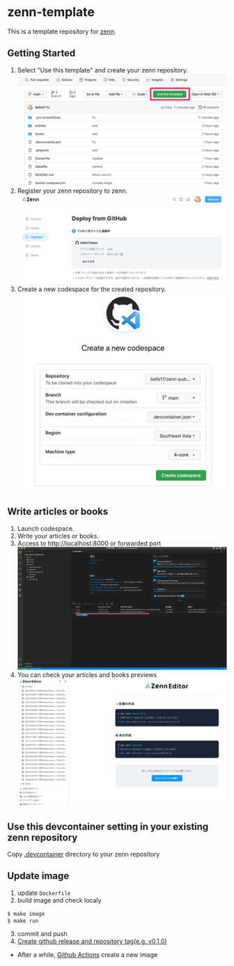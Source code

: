 # zenn-template

This is a template repository for [zenn](https://zenn.dev/).

## Getting Started

1. Select "Use this template" and create your zenn repository.  
  ![](https://github.com/bells17/zenn-template/raw/main/docs/images/use-this-template.png)
2. Register your zenn repository to zenn.  
  ![](https://github.com/bells17/zenn-template/raw/main/docs/images/register-repository.png)
3. Create a new codespace for the created repository.  
  ![](https://github.com/bells17/zenn-template/raw/main/docs/images/create-new-codespace.png)

## Write articles or books

1. Launch codespace.
2. Write your articles or books.
3. Access to http://localhost:8000 or forwarded port  
  ![](https://github.com/bells17/zenn-template/raw/main/docs/images/port-forward.png)
4. You can check your articles and books previews  
  ![](https://github.com/bells17/zenn-template/raw/main/docs/images/preview.png)

## Use this devcontainer setting in your existing zenn repository

Copy [.devcontainer](https://github.com/bells17/zenn-template/tree/main/.devcontainer) directory to your zenn repository

## Update image

1. update `Dockerfile`
2. build image and check localy

  ```
  $ make image
  $ make run
  ```
3. commit and push
4. [Create github release and repository tag(e.g. v0.1.0)](https://github.com/bells17/zenn-template/releases/new)
  - After a while, [Github Actions](https://github.com/bells17/zenn-template/actions) create a new image
